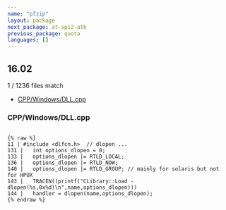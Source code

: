 ```yaml
---
name: "p7zip"
layout: package
next_package: at-spi2-atk
previous_package: quota
languages: []
---
```

## 16.02
1 / 1236 files match

 - [CPP/Windows/DLL.cpp](#cppwindowsdllcpp)

### CPP/Windows/DLL.cpp

```

{% raw %}
11 | #include <dlfcn.h>  // dlopen ...
131 |   int options_dlopen = 0;
133 |   options_dlopen |= RTLD_LOCAL;
136 |   options_dlopen |= RTLD_NOW;
140 |   options_dlopen |= RTLD_GROUP; // mainly for solaris but not for HPUX
143 |   TRACEN((printf("CLibrary::Load - dlopen(%s,0x%d)\n",name,options_dlopen)))
144 |   handler = dlopen(name,options_dlopen);
{% endraw %}

```